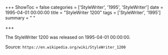+++
ShowToc = false
categories = ['StyleWriter', '1995', 'StyleWriter']
date = 1995-04-01 00:00:00
title = "StyleWriter 1200"
tags = ['StyleWriter', '1995']
summary = " "

+++

The StyleWriter 1200 was released on 1995-04-01 00:00:00.

Source: `https://en.wikipedia.org/wiki/StyleWriter_1200`
